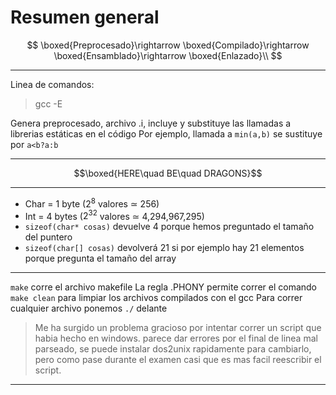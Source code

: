 # Resumen general

$$
\boxed{Preprocesado}\rightarrow
\boxed{Compilado}\rightarrow
\boxed{Ensamblado}\rightarrow
\boxed{Enlazado}\\
$$

***

Linea de comandos:
>gcc -E

Genera preprocesado, archivo .i, incluye y substituye las llamadas a librerias estáticas en el código
Por ejemplo, llamada a `min(a,b)` se sustituye por `a<b?a:b`
***
$$\boxed{HERE\quad BE\quad DRAGONS}$$
***
- Char = 1 byte ($2^8$ valores $\simeq$ 256)
- Int = 4 bytes ($2^32$ valores $\simeq$ 4,294,967,295)
- `sizeof(char* cosas)` devuelve 4 porque hemos preguntado el tamaño del puntero
- `sizeof(char[] cosas)` devolverá 21 si por ejemplo hay 21 elementos porque pregunta el tamaño del array
***
`make` corre el archivo makefile
La regla .PHONY permite correr el comando `make clean` para limpiar los archivos compilados con el gcc
Para correr cualquier archivo ponemos `./` delante
>Me ha surgido un problema gracioso por intentar correr un script que habia hecho en windows. parece dar errores por el final de linea mal parseado, se puede instalar dos2unix rapidamente para cambiarlo, pero como pase durante el examen casi que es mas facil reescribir el script.
***